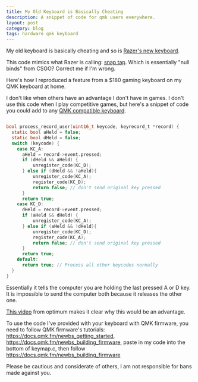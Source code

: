 ```yaml
---
title: My Old Keyboard is Basically Cheating
description: A snippet of code for qmk users everywhere.
layout: post
category: blog
tags: hardware qmk keyboard
---
```


My old keyboard is basically cheating and so is [Razer's new keyboard](https://www.youtube.com/watch?v=Feny5bs2JCg).

This code mimics what Razer is calling:
[snap tap](https://www.razer.com/gb-en/technology/snap-tap-mode).
Which is essentially "null binds" from CSGO? Correct me if I'm wrong.

Here's how I reproduced a feature from a $180 gaming keyboard on my QMK
keyboard at home.

I don't like when others have an advantage I don't have in games. I don't use
this code when I play competitive games, but here's a
snippet of code you could add to any [QMK compatible
keyboard](https://browse.qmk.fm/#/).

```c

bool process_record_user(uint16_t keycode, keyrecord_t *record) {
  static bool aHeld = false;
  static bool dHeld = false;
  switch (keycode) {
    case KC_A:
      aHeld = record->event.pressed;
      if (dHeld && aHeld) {
          unregister_code(KC_D);
      } else if (dHeld && !aHeld){
          unregister_code(KC_A);
          register_code(KC_D);
          return false; // don't send original key pressed
      }
      return true;
    case KC_D:
      dHeld = record->event.pressed;
      if (aHeld && dHeld) {
          unregister_code(KC_A);
      } else if (aHeld && !dHeld){
          unregister_code(KC_D);
          register_code(KC_A);
          return false; // don't send original key pressed
      }
      return true;
    default:
      return true; // Process all other keycodes normally
  }
}
```

Essentially it tells the computer you are holding the last pressed A or D key.
It is impossible to send the computer both because it releases the other one.

[This video](https://www.youtube.com/watch?v=Feny5bs2JCg) from optimum makes it
clear why this would be an advantage.

To use the code I've provided with your keyboard with QMK firmware, you need to
follow QMK firmware's tutorials: <https://docs.qmk.fm/newbs_getting_started>,
<https://docs.qmk.fm/newbs_building_firmware>, paste in my code into the bottom
of keymap.c, then follow <https://docs.qmk.fm/newbs_building_firmware>

Please be cautious and considerate of others, I am not responsible for bans
made against you.

